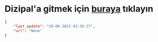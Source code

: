 # Dizipal'a gitmek için [buraya](None) tıklayın
    
```json
{
    "last_update": "28-08-2023 03:36:37",
    "url": "None"
}
```